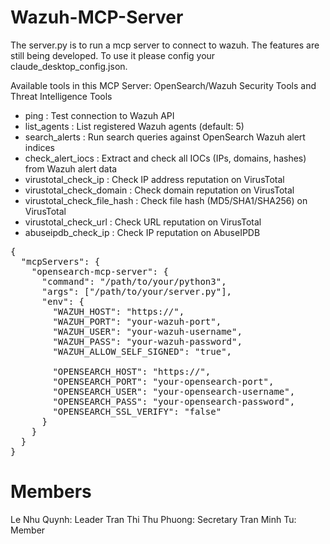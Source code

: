 # Wazuh-MCP-Server
The server.py is to run a mcp server to connect to wazuh.
The features are still being developed.
To use it please config your claude_desktop_config.json.

Available tools in this MCP Server:
OpenSearch/Wazuh Security Tools and Threat Intelligence Tools
- ping : Test connection to Wazuh API
- list_agents : List registered Wazuh agents (default: 5)
- search_alerts : Run search queries against OpenSearch Wazuh alert indices
- check_alert_iocs : Extract and check all IOCs (IPs, domains, hashes) from Wazuh alert data
- virustotal_check_ip : Check IP address reputation on VirusTotal
- virustotal_check_domain : Check domain reputation on VirusTotal
- virustotal_check_file_hash : Check file hash (MD5/SHA1/SHA256) on VirusTotal
- virustotal_check_url : Check URL reputation on VirusTotal
- abuseipdb_check_ip : Check IP reputation on AbuseIPDB
<pre>
{
  "mcpServers": {
    "opensearch-mcp-server": {
      "command": "/path/to/your/python3",
      "args": ["/path/to/your/server.py"],
      "env": {
        "WAZUH_HOST": "https://<your-wazuh-host>",
        "WAZUH_PORT": "your-wazuh-port",
        "WAZUH_USER": "your-wazuh-username",
        "WAZUH_PASS": "your-wazuh-password",
        "WAZUH_ALLOW_SELF_SIGNED": "true",

        "OPENSEARCH_HOST": "https://<your-opensearch-host>",
        "OPENSEARCH_PORT": "your-opensearch-port",
        "OPENSEARCH_USER": "your-opensearch-username",
        "OPENSEARCH_PASS": "your-opensearch-password",
        "OPENSEARCH_SSL_VERIFY": "false"
      }
    }
  }
}
</pre>


# Members
Le Nhu Quynh: Leader
Tran Thi Thu Phuong: Secretary
Tran Minh Tu: Member

